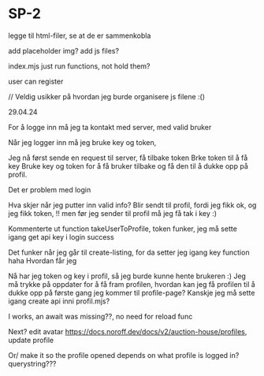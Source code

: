 # SP-2

legge til html-filer, se at de er sammenkobla

add placeholder img?
add js files?

index.mjs just run functions, not hold them?

user can register

// Veldig usikker på hvordan jeg burde organisere js filene :()

29.04.24

For å logge inn må jeg ta kontakt med server, med valid bruker

Når jeg logger inn må jeg bruke key og token, 

Jeg nå først sende en request til server, få tilbake token
Brke token til å få key
Bruke key og token for å få bruker tilbake og få den til å dukke opp på profil.

Det er problem med login

Hva skjer når jeg putter inn valid info? 
Blir sendt til profil, fordi jeg fikk ok, og jeg fikk token, 
!! men før jeg sender til profil må jeg få tak i key :)

Kommenterte ut function takeUserToProfile, token funker, jeg må sette igang get api key i login success

Det funker når jeg går til create-listing, for da setter jeg igang key function haha
Hvordan får jeg 


Nå har jeg token og key i profil, så jeg burde kunne hente brukeren :)
Jeg må trykke på oppdater for å få fram profilen, hvordan kan jeg få profilen til å dukke opp på første gang jeg kommer til profile-page?
Kanskje jeg må sette igang create api inni profil.mjs?

I works, an await was missing??, no need for reload func

Next?
edit avatar
https://docs.noroff.dev/docs/v2/auction-house/profiles, update profile

Or/ make it so the profile opened depends on what profile is logged in?
querystring???